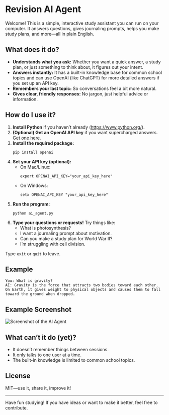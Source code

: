 # Revision AI Agent

Welcome! This is a simple, interactive study assistant you can run on your computer. It answers questions, gives journaling prompts, helps you make study plans, and more—all in plain English.

## What does it do?

- **Understands what you ask:** Whether you want a quick answer, a study plan, or just something to think about, it figures out your intent.
- **Answers instantly:** It has a built-in knowledge base for common school topics and can use OpenAI (like ChatGPT) for more detailed answers if you set up an API key.
- **Remembers your last topic:** So conversations feel a bit more natural.
- **Gives clear, friendly responses:** No jargon, just helpful advice or information.

## How do I use it?

1. **Install Python** if you haven’t already (https://www.python.org/).
2. **(Optional) Get an OpenAI API key** if you want supercharged answers. [Get one here.](https://platform.openai.com/)
3. **Install the required package:**
   ```
   pip install openai
   ```
4. **Set your API key (optional):**
   - On Mac/Linux:
     ```
     export OPENAI_API_KEY="your_api_key_here"
     ```
   - On Windows:
     ```
     setx OPENAI_API_KEY "your_api_key_here"
     ```
5. **Run the program:**
   ```
   python ai_agent.py
   ```
6. **Type your questions or requests!** Try things like:
   - What is photosynthesis?
   - I want a journaling prompt about motivation.
   - Can you make a study plan for World War II?
   - I’m struggling with cell division.

Type `exit` or `quit` to leave.

## Example

```
You: What is gravity?
AI: Gravity is the force that attracts two bodies toward each other. On Earth, it gives weight to physical objects and causes them to fall toward the ground when dropped.
```

## Example Screenshot

![Screenshot of the AI Agent]("C:\Users\Admin\OneDrive\Desktop\output.png") 


## What can’t it do (yet)?

- It doesn’t remember things between sessions.
- It only talks to one user at a time.
- The built-in knowledge is limited to common school topics.

## License

MIT—use it, share it, improve it!

---

Have fun studying! If you have ideas or want to make it better, feel free to contribute.
